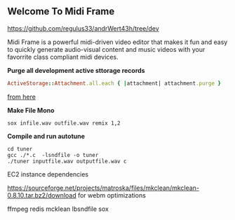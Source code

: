 ## Welcome To Midi Frame 

https://github.com/regulus33/andrWert43h/tree/dev

Midi Frame is a powerful midi-driven video editor that makes it fun and easy to quickly generate audio-visual content and music videos with your favorrite class compliant midi devices. 

**Purge all development active sttorage records**

```ruby
ActiveStorage::Attachment.all.each { |attachment| attachment.purge }
```
[from here](https://stackoverflow.com/questions/51175944/remove-all-data-from-active-storage)

**Make File Mono** 
```
sox infile.wav outfile.wav remix 1,2
```


**Compile and run autotune** 
```
cd tuner 
gcc ./*.c  -lsndfile -o tuner 
./tuner inputfile.wav outputfile.wav c
```


EC2 instance dependencies 

https://sourceforge.net/projects/matroska/files/mkclean/mkclean-0.8.10.tar.bz2/download for webm optimizations 
  
ffmpeg 
redis
mcklean
lbsndfile 
sox 


